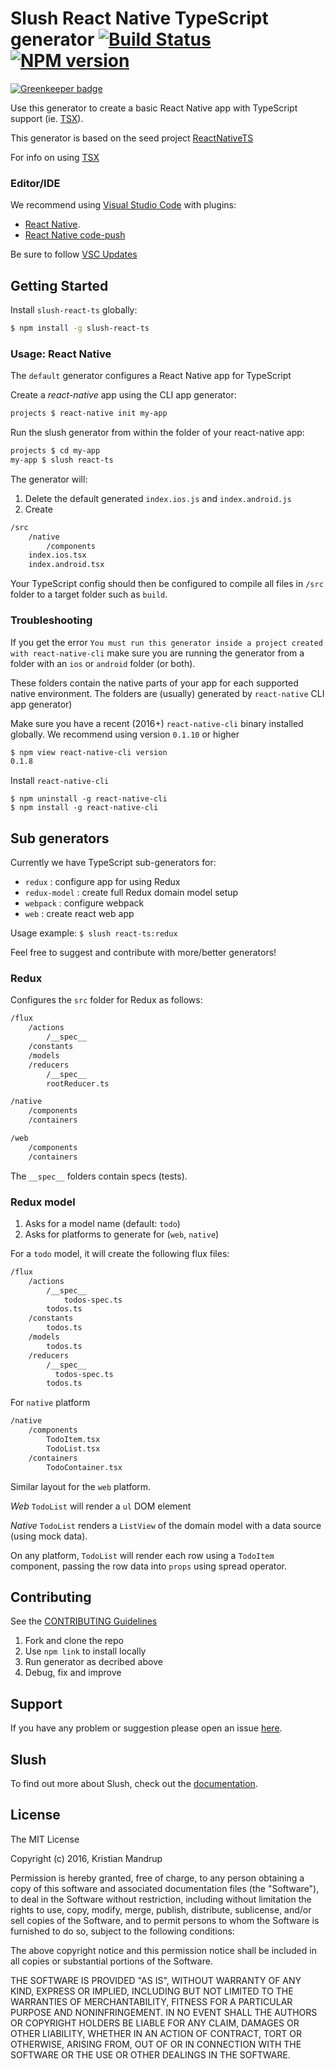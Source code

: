 # Slush React Native TypeScript generator [![Build Status](https://secure.travis-ci.org/kristianmandrup/slush-react-ts.png?branch=master)](https://travis-ci.org/kristianmandrup/slush-react-ts) [![NPM version](https://badge-me.herokuapp.com/api/npm/slush-react-ts.png)](http://badges.enytc.com/for/npm/slush-react-ts)

[![Greenkeeper badge](https://badges.greenkeeper.io/kristianmandrup/slush-react-ts.svg)](https://greenkeeper.io/)

Use this generator to create a basic React Native app with
TypeScript support (ie. [TSX](https://github.com/Microsoft/TypeScript/wiki/JSX)).

This generator is based on the seed project [ReactNativeTS](https://github.com/mrpatiwi/ReactNativeTS)

For info on using [TSX](http://www.jbrantly.com/typescript-and-jsx/)

### Editor/IDE

We recommend using [Visual Studio Code](https://code.visualstudio.com/)
with plugins:

- [React Native](https://github.com/Microsoft/vscode-react-native).
- [React Native code-push](https://github.com/Microsoft/react-native-code-push)

Be sure to follow [VSC Updates](https://code.visualstudio.com/Updates)

## Getting Started

Install `slush-react-ts` globally:

```bash
$ npm install -g slush-react-ts
```

### Usage: React Native

The `default` generator configures a React Native app for TypeScript

Create a *react-native* app using the CLI app generator:

```bash
projects $ react-native init my-app
```

Run the slush generator from within the folder of your react-native app:

```bash
projects $ cd my-app
my-app $ slush react-ts
```

The generator will:

1. Delete the default generated `index.ios.js` and `index.android.js`
2. Create 


```bash
/src
    /native
        /components
    index.ios.tsx
    index.android.tsx
```

Your TypeScript config should then be configured to compile all files in `/src` folder to a target folder such as `build`.

### Troubleshooting

If you get the error `You must run this generator inside a project created with react-native-cli` make sure you are running the generator from a folder with an `ios` or `android` folder (or both).

These folders contain the native parts of your app for each supported native environment. The folders are (usually) generated by `react-native` CLI app generator)

Make sure you have a recent (2016+) `react-native-cli` binary installed globally. We recommend using version `0.1.10` or higher

```bash
$ npm view react-native-cli version
0.1.8
```

Install `react-native-cli`

```
$ npm uninstall -g react-native-cli
$ npm install -g react-native-cli
```

## Sub generators

Currently we have TypeScript sub-generators for:
- `redux` : configure app for using Redux
- `redux-model` : create full Redux domain model setup
- `webpack` : configure webpack
- `web` : create react web app

Usage example: `$ slush react-ts:redux`

Feel free to suggest and contribute with more/better generators!

### Redux

Configures the `src` folder for Redux as follows:

```bash
/flux
    /actions
        /__spec__
    /constants
    /models
    /reducers
        /__spec__
        rootReducer.ts

/native
    /components
    /containers

/web
    /components
    /containers
```

The `__spec__` folders contain specs (tests).

### Redux model

1. Asks for a model name (default: `todo`)
2. Asks for platforms to generate for (`web`, `native`)

For a `todo` model, it will create the following flux files:

```bash
/flux
    /actions
        /__spec__
            todos-spec.ts
        todos.ts
    /constants
        todos.ts
    /models
        todos.ts
    /reducers
        /__spec__
          todos-spec.ts
        todos.ts
```

For `native` platform

```bash
/native
    /components
        TodoItem.tsx
        TodoList.tsx
    /containers
        TodoContainer.tsx
```

Similar layout for the `web` platform.  

*Web*
`TodoList` will render a `ul` DOM element

*Native*
`TodoList` renders a `ListView` of the domain model with a data source (using mock data). 

On any platform, `TodoList` will render each row using a `TodoItem` component, passing the row data into `props` using spread operator.

## Contributing

See the [CONTRIBUTING Guidelines](https://github.com/kristianmandrup/slush-react-native-ts-generator/blob/master/CONTRIBUTING.md)

1. Fork and clone the repo
2. Use `npm link` to install locally
3. Run generator as decribed above
4. Debug, fix and improve

## Support
If you have any problem or suggestion please open an issue [here](https://github.com/kristianmandrup/slush-react-native-ts-generator/issues).

## Slush

To find out more about Slush, check out the [documentation](https://github.com/slushjs/slush).

## License

The MIT License

Copyright (c) 2016, Kristian Mandrup

Permission is hereby granted, free of charge, to any person
obtaining a copy of this software and associated documentation
files (the "Software"), to deal in the Software without
restriction, including without limitation the rights to use,
copy, modify, merge, publish, distribute, sublicense, and/or sell
copies of the Software, and to permit persons to whom the
Software is furnished to do so, subject to the following
conditions:

The above copyright notice and this permission notice shall be
included in all copies or substantial portions of the Software.

THE SOFTWARE IS PROVIDED "AS IS", WITHOUT WARRANTY OF ANY KIND,
EXPRESS OR IMPLIED, INCLUDING BUT NOT LIMITED TO THE WARRANTIES
OF MERCHANTABILITY, FITNESS FOR A PARTICULAR PURPOSE AND
NONINFRINGEMENT. IN NO EVENT SHALL THE AUTHORS OR COPYRIGHT
HOLDERS BE LIABLE FOR ANY CLAIM, DAMAGES OR OTHER LIABILITY,
WHETHER IN AN ACTION OF CONTRACT, TORT OR OTHERWISE, ARISING
FROM, OUT OF OR IN CONNECTION WITH THE SOFTWARE OR THE USE OR
OTHER DEALINGS IN THE SOFTWARE.

